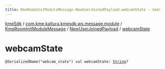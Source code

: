 ```yaml
---
title: KmeRoomInitModuleMessage.NewUserJoinedPayload.webcamState - kmeSdk
---
```


[kmeSdk](../../../index.html) / [com.kme.kaltura.kmesdk.ws.message.module](../../index.html) / [KmeRoomInitModuleMessage](../index.html) / [NewUserJoinedPayload](index.html) / [webcamState](./webcam-state.html)

# webcamState

`@SerializedName("webcam_state") val webcamState: `[`String`](https://kotlinlang.org/api/latest/jvm/stdlib/kotlin/-string/index.html)`?`